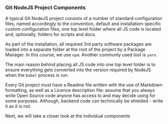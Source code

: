 ### Git NodeJS Project Components 

A typical Git NodeJS project consists of a number of standard configuration files, named accordingly to the convention, default and installation-specific custom configuration files, one top level folder where all JS code is located and, optionally, folders for scripts and docs. 

As part of the installation, all required 3rd party software packages are loaded into a separate folder at the root of the project by a Package Manager. In this course, we use `npm`. Another commonly used tool is `yarn`.

The main reason behind placing all JS code into one top level folder is to ensure everything gets converted into the version required by NodeJS when the `babel` process is run.

Every Git project must have a Readme file written with the use of Markdown formatting, as well as a Licence description file: assume that you always write Open Source code anyone has access to and may decide using for some purposes. Although, backend code can technically be shielded - write it as it is not.

Next, we will take a closer look at the individual components  